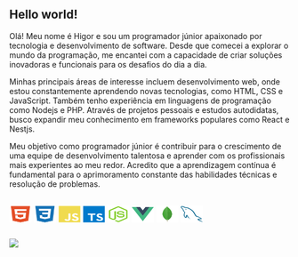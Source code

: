 ## Hello world!

Olá! Meu nome é Higor e sou um programador júnior apaixonado por tecnologia e desenvolvimento de software. Desde que comecei a explorar o mundo da programação, me encantei com a capacidade de criar soluções inovadoras e funcionais para os desafios do dia a dia.

Minhas principais áreas de interesse incluem desenvolvimento web, onde estou constantemente aprendendo novas tecnologias, como HTML, CSS e JavaScript. Também tenho experiência em linguagens de programação como Nodejs e PHP. Através de projetos pessoais e estudos autodidatas, busco expandir meu conhecimento em frameworks populares como React e Nestjs.

Meu objetivo como programador júnior é contribuir para o crescimento de uma equipe de desenvolvimento talentosa e aprender com os profissionais mais experientes ao meu redor. Acredito que a aprendizagem contínua é fundamental para o aprimoramento constante das habilidades técnicas e resolução de problemas.

<div style="display: inline_block"><br>
  <img align="center" alt="Rafa-Js" height="30" width="40" src="https://raw.githubusercontent.com/devicons/devicon/master/icons/html5/html5-plain.svg">
  <img align="center" alt="Rafa-Js" height="30" width="40" src="https://raw.githubusercontent.com/devicons/devicon/master/icons/css3/css3-plain.svg">
  <img align="center" alt="Rafa-Js" height="30" width="40" src="https://raw.githubusercontent.com/devicons/devicon/master/icons/javascript/javascript-plain.svg">
  <img align="center" alt="Rafa-Js" height="30" width="40" src="https://raw.githubusercontent.com/devicons/devicon/master/icons/typescript/typescript-plain.svg">
  <img align="center" alt="Rafa-CSS" height="30" width="40" src="https://raw.githubusercontent.com/devicons/devicon/master/icons/nodejs/nodejs-original.svg">
  <img align="center" alt="Rafa-CSS" height="30" width="40" src="https://raw.githubusercontent.com/devicons/devicon/master/icons/vuejs/vuejs-original.svg">
  <img align="center" alt="Rafa-CSS" height="30" width="40" src="https://raw.githubusercontent.com/devicons/devicon/master/icons/mongodb/mongodb-original.svg">
  <img align="center" alt="Rafa-CSS" height="30" width="40" src="https://raw.githubusercontent.com/devicons/devicon/master/icons/mysql/mysql-original.svg">
</div>
  
  ##
 
<div>
  <a href="https://www.linkedin.com/in/higor-beleza/" target="_blank"><img src="https://img.shields.io/badge/-LinkedIn-%230077B5?style=for-the-badge&logo=linkedin&logoColor=white" target="_blank"></a>
</div>
